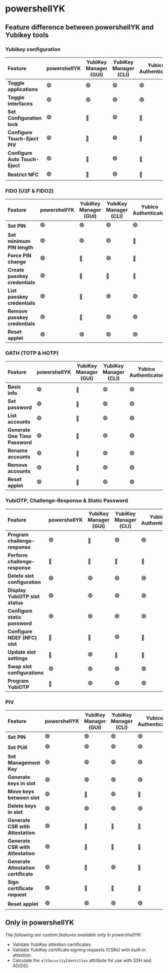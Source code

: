 # powershellYK

## Feature difference between powershellYK and Yubikey tools

### Yubikey configuration
| Feature | powershellYK | YubiKey Manager (GUI) | YubiKey Manager (CLI) | Yubico Authenticator |
| :--- | --- | --- | --- | --- |
| **Toggle applications** | 🟢 | 🟢 | 🟢 |🟢 |
| **Toggle interfaces** | 🟢 | 🟢 | 🟢 |🟢 |
| **Set Configuration lock** | 🟢 | 🔴 | 🟢 | 🔴 |
| **Configure Touch-Eject PIV** | 🟢 | 🔴 | 🟢 | 🔴 |
| **Configure Auto Touch-Eject** | 🟢 | 🔴 | 🟢 | 🔴 |
| **Restrict NFC** | 🟢 | 🔴 | 🟢 | 🔴 |

### FIDO (U2F & FIDO2)
| Feature | powershellYK | YubiKey Manager (GUI) | YubiKey Manager (CLI) | Yubico Authenticator |
| :--- | --- | --- | --- | --- |
| **Set PIN** | 🟢 | 🟢 | 🟢 | 🟢 |
| **Set minimum PIN length** | 🟢 | 🟢 | 🟢 | 🔴 |
| **Force PIN change** | 🟢 | 🔴 | 🟢 | 🔴 |
| **Create passkey credentials** | 🟢 | 🔴 | 🔴 | 🔴 |
| **List passkey credentials** | 🟢 | 🔴 | 🟢 | 🟢 |
| **Remove passkey credentials** | 🟢 | 🔴 | 🟢 | 🟢 |
| **Reset applet** | 🟢 | 🟢 | 🟢 | 🟢 |


### OATH (TOTP & HOTP)
| Feature | powershellYK | YubiKey Manager (GUI) | YubiKey Manager (CLI) | Yubico Authenticator |
| :--- | --- | --- | --- | --- |
| **Basic info** | 🟢 | 🔴 | 🟢 |🟢 |
| **Set password** | 🟢 | 🔴 | 🟢 | 🟢 |
| **List accounts** | 🟢 | 🔴 | 🟢 | 🟢 |
| **Generate One Time Password** | 🟢 | 🔴 | 🟢 | 🟢 |
| **Rename accounts** | 🟢 | 🔴 | 🟢 | 🟢 |
| **Remove accounts** | 🟢 | 🔴 | 🟢 | 🟢 |
| **Reset applet** | 🟢 | 🔴 | 🟢 | 🟢 |

### YubiOTP, Challenge-Response & Static Password
| Feature | powershellYK | YubiKey Manager (GUI) | YubiKey Manager (CLI) | Yubico Authenticator |
| :--- | --- | --- | --- | --- |
| **Program challenge-response** | 🟢 | 🔴 | 🟢 | 🟢 |
| **Perform challenge-response** | 🔴 | 🔴 | 🔴 | 🔴 |
| **Delete slot configuration** | 🟢 | 🟢 | 🟢 | 🟢 |
| **Display YubiOTP slot status** | 🟢 | 🟢 | 🟢 | 🟢 |
| **Configure static password** | 🟢 | 🟢 | 🟢 | 🟢 |
| **Configure NDEF (NFC) slot** | 🔴| 🔴 | 🟢 | 🔴 |
| **Update slot settings** | 🔴 | 🟢 | 🔴 | 🔴 |
| **Swap slot configurations** | 🟢 | 🟢 | 🟢 | 🟢 |
| **Program YubiOTP** | 🔴 | 🟢 | 🟢 | 🟢 |

### PIV
| Feature | powershellYK | YubiKey Manager (GUI) | YubiKey Manager (CLI) | Yubico Authenticator | yubico-piv-tool |
| :--- | --- | --- | --- | --- | --- |
| **Set PIN** | 🟢 | 🟢 | 🟢 |🟢 | 🟢 |
| **Set PUK** | 🟢 | 🟢 | 🟢 |🟢 | 🟢 |
| **Set Management Key** | 🟢 | 🟢 | 🟢 |🟢 | 🟢 |
| **Generate keys in slot** | 🟢 | 🟢 | 🟢 |🟢 | 🟢 |
| **Move keys between slot** | 🟢 | 🔴 | 🟢 |🔴 | 🟢 |
| **Delete keys in slot** | 🟢 | 🟢 | 🟢 | 🟢 |🟢 |
| **Generate CSR with Attestation** | 🟢 | 🔴 | 🔴 |🔴 | 🟢 |
| **Generate CSR with Attestation** | 🟢 | 🔴 | 🔴 |🔴 | 🟢 |
| **Generate Attestation certificate** | 🟢 | 🔴 | 🟢 | 🔴 |🟢 |
| **Sign certificate request** | 🟢 | 🔴 | 🔴 | 🔴 |🔴 |
| **Reset applet** | 🟢 | 🟢 | 🟢 |🟢 | 🟢 |


## Only in powershellYK
_The following are custom features available only in powershellYK:_
- Validate YubiKey attestion certificates.
- Validate YubiKey certificate signing requests (CSRs) with _built-in_ attestion.
- Calculate the `altSecurityIdentities` attribute for use with SSH and AD(DS).
